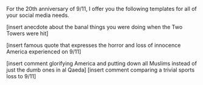 For the 20th anniversary of 9/11, I offer you the following templates for all of your social media needs. 

[insert anecdote about the banal things you were doing when the Two Towers were hit] 

[insert famous quote that expresses the horror and loss of innocence America experienced on 9/11] 

[insert comment glorifying America and putting down all Muslims instead of just the dumb ones in al Qaeda] [insert comment comparing a trivial sports loss to 9/11]